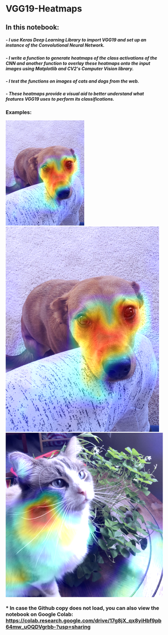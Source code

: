 # VGG19-Heatmaps
## In this notebook:
##### - I use Keras Deep Learning Library to import VGG19 and set up an instance of the Convolutional Neural Network.
##### - I write a function to generate heatmaps of the class activations of the CNN and another function to overlay these heatmaps onto the input images using Matplotlib and CV2's Computer Vision library.
##### - I test the functions on images of cats and dogs from the web.
##### - These heatmaps provide a visual aid to better understand what features VGG19 uses to perform its classifications.

### Examples:
<img src="./example-heatmaps/dog-heatmap-1.png"
	width="50%" />
![](./example-heatmaps/dog-heatmap-1.png)
![](./example-heatmaps/cat-heatmap-2.png)

### * In case the Github copy does not load, you can also view the notebook on Google Colab: https://colab.research.google.com/drive/17g8jX_qx8yiHbf9pb64mw_uOQDVgrbb-?usp=sharing
